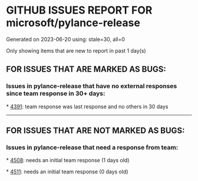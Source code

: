
# GITHUB ISSUES REPORT FOR microsoft/pylance-release


Generated on 2023-06-20 using: stale=30, all=0


Only showing items that are new to report in past 1 day(s)


## FOR ISSUES THAT ARE MARKED AS BUGS:


### Issues in pylance-release that have no external responses since team response in 30+ days:


\* [4391](https://github.com/microsoft/pylance-release/issues/4391 "Correct type hints for meta-function that takes a function as an argument (ParamSpec)"): team response was last response and no others in 30 days

---

## FOR ISSUES THAT ARE NOT MARKED AS BUGS:


### Issues in pylance-release that need a response from team:


\* [4508](https://github.com/microsoft/pylance-release/issues/4508 "Pylance doesn't work after updating to Python 3.11 in virtual environment with include-system-site-packages=true"): needs an initial team response (1 days old)

\* [4511](https://github.com/microsoft/pylance-release/issues/4511 "Pylance can't discriminate some functions or modules to highlight it .Especially some have connections with cpp."): needs an initial team response (0 days old)
